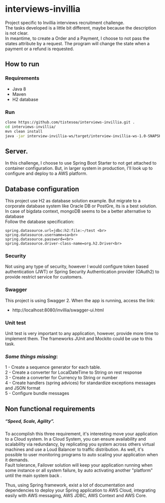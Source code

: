 # interviews-invillia
Project specific to Invillia interviews recruitment challenge.<br>
The tasks developed is a little bit different, maybe because the description is not clear. <br>
In meantime, to create a Order and a Payment, I choose to not pass the states attribute by a request. The program will change the state when a payment or a refund is requested. 


## How to run
### Requirements
* Java 8
* Maven
* H2 database

### Run
```bash
clone https://github.com/tistesoa/interviews-invillia.git .
cd interviews-invillia/
mvn clean install
java -jar interview-invillia-ws/target/interview-invillia-ws-1.0-SNAPSHOT.war
```
## Server.
In this challenge, I choose to use Spring Boot Starter to not get attached to container configuration. But, in larger system in production,
I'll look up to configure and deploy to a AWS platform.   


## Database configuration
This project use H2 as database solution example. But migrate to a corporate database system like Oracle DB or PostGre, its is a best solution. In case of bigdata context, mongoDB seems to be a better alternative to database 
<br>Follow the database specification:

```properties
spring.datasource.url=jdbc:h2:file:~/test <br>
spring.datasource.username=sa<br> 
spring.datasource.password=<br>
spring.datasource.driver-class-name=org.h2.Driver<br>
```
### Security
Not using any type of security, however I would configure token based authentication (JWT) or Spring Security Authentication provider (OAuth2) to provide restrict service for customers.

### Swagger
This project is using Swagger 2. When the app is running, access the link: 
* http://localhost:8080/invillia/swagger-ui.html 

### Unit test
Unit test is very important to any application, however, provide more time to implement them.
The frameworks JUnit and Mockito could be use to this task.
 
### *Some things missing*:
1 - Create a sequence generator for each table. <br>
2 - Create a converter for LocalDateTime to String on rest response<br>
3 - Create a converter for Currency  to String or number <br>
4 - Create handlers (spring advices) for standardize exceptions messages and JSON format <br>
5 - Configure bundle messages<br>

## Non functional requirements
##### *“Speed, Scale, Agility”.*
To accomplish this three requirement, it's interesting move your application to a Cloud system. 
In a Cloud System, you can ensure availability and scalability via redundancy, by replicating you system across 
others virtual machines and use a Loud Balancer to traffic distribution. As well, it's possible to user monitoring programs to auto scaling your application when it demands. <br>
Fault tolerance, Failover solution will keep your application running when some instance or all system failure, by auto activating another "platform" until the main system back . <br>

Thus, using Spring framework, exist a lot of documentation and dependencies to deploy your Spring application to AWS Cloud, integrating easily with 
AWS messaging, AWS JDBC, AWS Context and AWS Core.     
